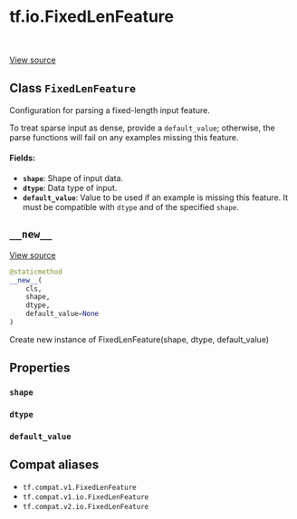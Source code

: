 <div itemscope itemtype="http://developers.google.com/ReferenceObject">
<meta itemprop="name" content="tf.io.FixedLenFeature" />
<meta itemprop="path" content="Stable" />
<meta itemprop="property" content="shape"/>
<meta itemprop="property" content="dtype"/>
<meta itemprop="property" content="default_value"/>
<meta itemprop="property" content="__new__"/>
</div>

# tf.io.FixedLenFeature

<!-- Insert buttons and diff -->

<table class="tfo-notebook-buttons tfo-api" align="left">
</table>

<a target="_blank" href="/code/stable/tensorflow/python/ops/parsing_config.py">View source</a>



## Class `FixedLenFeature`

Configuration for parsing a fixed-length input feature.



<!-- Placeholder for "Used in" -->

To treat sparse input as dense, provide a `default_value`; otherwise,
the parse functions will fail on any examples missing this feature.

#### Fields:


* <b>`shape`</b>: Shape of input data.
* <b>`dtype`</b>: Data type of input.
* <b>`default_value`</b>: Value to be used if an example is missing this feature. It
    must be compatible with `dtype` and of the specified `shape`.

<h2 id="__new__"><code>__new__</code></h2>

<a target="_blank" href="/code/stable/tensorflow/python/ops/parsing_config.py">View source</a>

``` python
@staticmethod
__new__(
    cls,
    shape,
    dtype,
    default_value=None
)
```

Create new instance of FixedLenFeature(shape, dtype, default_value)




## Properties

<h3 id="shape"><code>shape</code></h3>




<h3 id="dtype"><code>dtype</code></h3>




<h3 id="default_value"><code>default_value</code></h3>








## Compat aliases

* `tf.compat.v1.FixedLenFeature`
* `tf.compat.v1.io.FixedLenFeature`
* `tf.compat.v2.io.FixedLenFeature`

